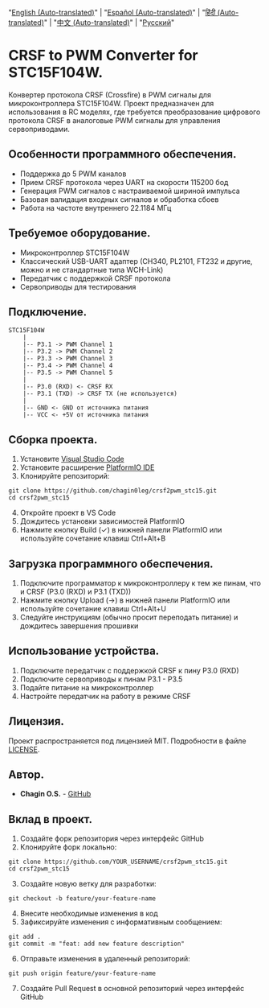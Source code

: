 "[English (Auto-translated)](README.en.md)" | 
"[Español (Auto-translated)](README.es.md)" | 
"[हिंदी (Auto-translated)](README.hi.md)" | 
"[中文 (Auto-translated)](README.zh-CN.md)" | 
"[Русский](README.md)"

# CRSF to PWM Converter for STC15F104W.

Конвертер протокола CRSF (Crossfire) в PWM сигналы для микроконтроллера STC15F104W. Проект предназначен для использования в RC моделях, где требуется преобразование цифрового протокола CRSF в аналоговые PWM сигналы для управления сервоприводами.

## Особенности программного обеспечения.

- Поддержка до 5 PWM каналов
- Прием CRSF протокола через UART на скорости 115200 бод
- Генерация PWM сигналов с настраиваемой шириной импульса
- Базовая валидация входных сигналов и обработка сбоев
- Работа на частоте внутреннего 22.1184 МГц

## Требуемое оборудование.

- Микроконтроллер STC15F104W
- Классический USB-UART адаптер (СH340, PL2101, FT232 и другие, можно и не стандартные типа WCH-Link)
- Передатчик с поддержкой CRSF протокола
- Сервоприводы для тестирования

## Подключение.

```
STC15F104W
    |
    |-- P3.1 -> PWM Channel 1
    |-- P3.2 -> PWM Channel 2
    |-- P3.3 -> PWM Channel 3
    |-- P3.4 -> PWM Channel 4
    |-- P3.5 -> PWM Channel 5
    |
    |-- P3.0 (RXD) <- CRSF RX
    |-- P3.1 (TXD) -> CRSF TX (не используется)
    |
    |-- GND <- GND от источника питания
    |-- VCC <- +5V от источника питания
```

## Сборка проекта.

1. Установите [Visual Studio Code](https://code.visualstudio.com/)
2. Установите расширение [PlatformIO IDE](https://platformio.org/install/ide?install=vscode)
3. Клонируйте репозиторий:
```
git clone https://github.com/chagin0leg/crsf2pwm_stc15.git
cd crsf2pwm_stc15
```
4. Откройте проект в VS Code
5. Дождитесь установки зависимостей PlatformIO
6. Нажмите кнопку Build (✓) в нижней панели PlatformIO или используйте сочетание клавиш Ctrl+Alt+B

## Загрузка программного обеспечения.

1. Подключите программатор к микроконтроллеру к тем же пинам, что и CRSF (P3.0 (RXD) и P3.1 (TXD))
2. Нажмите кнопку Upload (→) в нижней панели PlatformIO или используйте сочетание клавиш Ctrl+Alt+U
3. Следуйте инструкциям (обычно просит переподать питание) и дождитесь завершения прошивки

## Использование устройства.

1. Подключите передатчик с поддержкой CRSF к пину P3.0 (RXD)
2. Подключите сервоприводы к пинам P3.1 - P3.5
3. Подайте питание на микроконтроллер
4. Настройте передатчик на работу в режиме CRSF

## Лицензия.

Проект распространяется под лицензией MIT. Подробности в файле [LICENSE](LICENSE).

## Автор.

- **Chagin O.S.** - [GitHub](https://github.com/chagin0leg)

## Вклад в проект.

1. Создайте форк репозитория через интерфейс GitHub
2. Клонируйте форк локально:
```
git clone https://github.com/YOUR_USERNAME/crsf2pwm_stc15.git
cd crsf2pwm_stc15
```
3. Создайте новую ветку для разработки:
```
git checkout -b feature/your-feature-name
```
4. Внесите необходимые изменения в код
5. Зафиксируйте изменения с информативным сообщением:
```
git add .
git commit -m "feat: add new feature description"
```
6. Отправьте изменения в удаленный репозиторий:
```
git push origin feature/your-feature-name
```
7. Создайте Pull Request в основной репозиторий через интерфейс GitHub 
